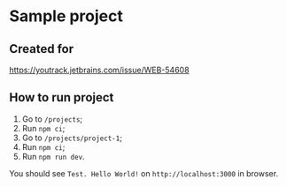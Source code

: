 # Sample project

## Created for
https://youtrack.jetbrains.com/issue/WEB-54608

## How to run project

1. Go to `/projects`;
2. Run `npm ci`;
3. Go to `/projects/project-1`;
4. Run `npm ci`;
5. Run `npm run dev`.

You should see `Test. Hello World!` on `http://localhost:3000` in browser.

